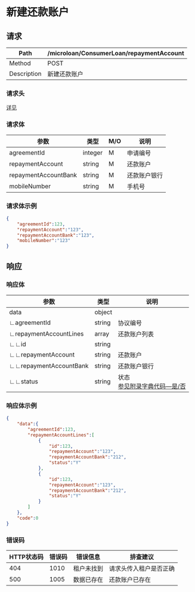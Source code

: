 # 新建还款账户

## 请求

| Path        | /microloan/ConsumerLoan/repaymentAccount |
| ----------- | ---------------------------------------- |
| Method      | POST                                     |
| Description | 新建还款账户                             |

### 请求头

[详见](../../header.md)

### 请求体

| 参数                 | 类型    | M/O  | 说明         |
| -------------------- | ------- | ---- | ------------ |
| agreementId          | integer | M    | 申请编号     |
| repaymentAccount     | string  | M    | 还款账户     |
| repaymentAccountBank | string  | M    | 还款账户银行 |
| mobileNumber         | string  | M    | 手机号       |

### 请求体示例

```json
{
    "agreementId":123,
    "repaymentAccount":"123",
    "repaymentAccountBank":"123",
    "mobileNumber":"123"
}
```

## 响应

### 响应体

| 参数                   | 类型   | 说明                                                         |
| ---------------------- | ------ | ------------------------------------------------------------ |
| data                   | object |                                                              |
| ∟agreementId           | string | 协议编号                                                     |
| ∟repaymentAccountLines | array  | 还款账户列表                                                 |
| ∟∟id                   | string |                                                              |
| ∟∟repaymentAccount     | string | 还款账户                                                     |
| ∟∟repaymentAccountBank | string | 还款账户银行                                                 |
| ∟∟status               | string | 状态<br/>[参见附录字典代码—是/否](../../appendices/dictionary_code.md) |

### 响应体示例

```json
{
    "data":{
        "agreementId":123,
        "repaymentAccountLines":[
            {
                "id":123,
                "repaymentAccount":"123",
                "repaymentAccountBank":"212",
                "status":"Y"
            },
            {
                "id":123,
                "repaymentAccount":"123",
                "repaymentAccountBank":"212",
                "status":"Y"
            }
        ]
    },
    "code":0
}
```

### 错误码

| HTTP状态码 | 错误码 | 错误信息   | 排查建议               |
| ---------- | ------ | ---------- | ---------------------- |
| 404        | 1010   | 租户未找到 | 请求头传入租户是否正确 |
| 500        | 1005   | 数据已存在 | 还款账户已存在         |